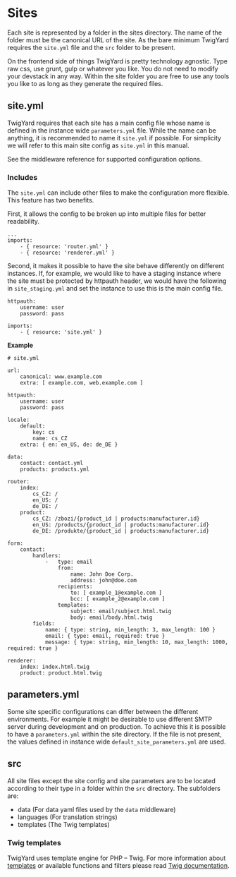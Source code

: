 # Sites
Each site is represented by a folder in the sites directory. The name of the folder must be the canonical URL of the site. As the bare minimum TwigYard requires the `site.yml` file and the `src` folder to be present. 

On the frontend side of things TwigYard is pretty technology agnostic. Type raw css, use grunt, gulp or whatever you like. You do not need to modify your devstack in any way. Within the site folder you are free to use any tools you like to as long as they generate the required files.

## site.yml
TwigYard requires that each site has a main config file whose name is defined in the instance wide `parameters.yml` file. While the name can be anything, it is recommended to name it `site.yml` if possible. For simplicity we will refer to this main site config as `site.yml` in this manual.

See the middleware reference for supported configuration options.

### Includes
The `site.yml` can include other files to make the configuration more flexible.
This feature has two benefits.

First, it allows the config to be broken up into multiple files for better readability.
```
...
imports:
    - { resource: 'router.yml' }
    - { resource: 'renderer.yml' }
```
Second, it makes it possible to have the site behave differently on different instances. If, for example, we would like to have a staging instance where the site must be protected by httpauth header, we would have the following in `site_staging.yml` and set the instance to use this is the main config file.
```
httpauth:
    username: user
    password: pass

imports:
    - { resource: 'site.yml' }
```

**Example** 
```
# site.yml

url:
    canonical: www.example.com
    extra: [ example.com, web.example.com ]
 
httpauth:
    username: user
    password: pass
 
locale:
    default:
        key: cs
        name: cs_CZ
    extra: { en: en_US, de: de_DE }
  
data:
    contact: contact.yml
    products: products.yml
 
router:
    index:
        cs_CZ: /
        en_US: /
        de_DE: /
    product:
        cs_CZ: /zbozi/{product_id | products:manufacturer.id}
        en_US: /products/{product_id | products:manufacturer.id}
        de_DE: /produkte/{product_id | products:manufacturer.id}
 
form:
    contact:
        handlers:
            -   type: email
                from:
                    name: John Doe Corp.
                    address: john@doe.com
                recipients:
                    to: [ example_1@example.com ]
                    bcc: [ example_2@example.com ]
                templates:
                    subject: email/subject.html.twig
                    body: email/body.html.twig
        fields:
            name: { type: string, min_length: 3, max_length: 100 }
            email: { type: email, required: true }
            message: { type: string, min_length: 10, max_length: 1000, required: true }
 
renderer:
    index: index.html.twig
    product: product.html.twig
```

## parameters.yml
Some site specific configurations can differ between the different environments. For example it might be desirable to use different SMTP server during development and on production. To achieve this it is possible to have a `parameters.yml` within the site directory. If the file is not present, the values defined in instance wide `default_site_parameters.yml` are used. 

## src
All site files except the site config and site parameters are to be located according to their type in a folder within the `src` directory. The subfolders are:

* data (For data yaml files used by the `data` middleware)
* languages (For translation strings)
* templates (The Twig templates)

### Twig templates
TwigYard uses template engine for PHP &ndash; Twig. For more information about <a href="https://twig.symfony.com/doc/2.x/templates.html" target="_blank">templates</a> or available functions and filters please read <a href="https://twig.symfony.com/doc/2.x" target="_blank">Twig documentation</a>.

